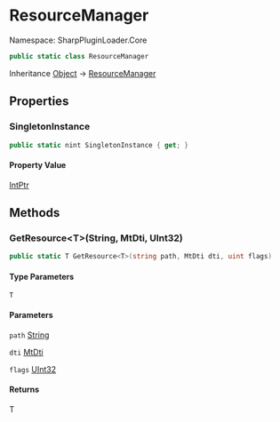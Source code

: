 # ResourceManager

Namespace: SharpPluginLoader.Core

```csharp
public static class ResourceManager
```

Inheritance [Object](https://docs.microsoft.com/en-us/dotnet/api/System.Object) → [ResourceManager](./SharpPluginLoader.Core.ResourceManager.md)

## Properties

### **SingletonInstance**

```csharp
public static nint SingletonInstance { get; }
```

#### Property Value

[IntPtr](https://docs.microsoft.com/en-us/dotnet/api/System.IntPtr)<br>

## Methods

### **GetResource&lt;T&gt;(String, MtDti, UInt32)**

```csharp
public static T GetResource<T>(string path, MtDti dti, uint flags)
```

#### Type Parameters

`T`<br>

#### Parameters

`path` [String](https://docs.microsoft.com/en-us/dotnet/api/System.String)<br>

`dti` [MtDti](./SharpPluginLoader.Core.MtDti.md)<br>

`flags` [UInt32](https://docs.microsoft.com/en-us/dotnet/api/System.UInt32)<br>

#### Returns

T<br>

